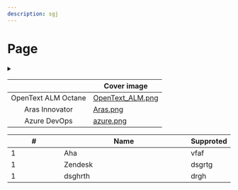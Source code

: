 ```yaml
---
description: sgj
---
```


# Page

<details>

<summary></summary>



</details>

<table data-view="cards"><thead><tr><th align="center"></th><th data-hidden data-card-cover data-type="image">Cover image</th></tr></thead><tbody><tr><td align="center">OpenText ALM Octane</td><td data-object-fit="contain"><a href=".gitbook/assets/OpenText_ALM.png">OpenText_ALM.png</a></td></tr><tr><td align="center">Aras Innovator</td><td data-object-fit="contain"><a href=".gitbook/assets/Aras.png">Aras.png</a></td></tr><tr><td align="center">Azure DevOps</td><td data-object-fit="contain"><a href=".gitbook/assets/azure.png">azure.png</a></td></tr></tbody></table>

<table data-full-width="true"><thead><tr><th width="165.99993896484375" data-type="number">#</th><th width="407.666748046875">Name</th><th>Supproted</th></tr></thead><tbody><tr><td>1</td><td>Aha</td><td>vfaf</td></tr><tr><td>1</td><td>Zendesk</td><td>dsgrtg</td></tr><tr><td>1</td><td>dsghrth</td><td>drgh</td></tr></tbody></table>


